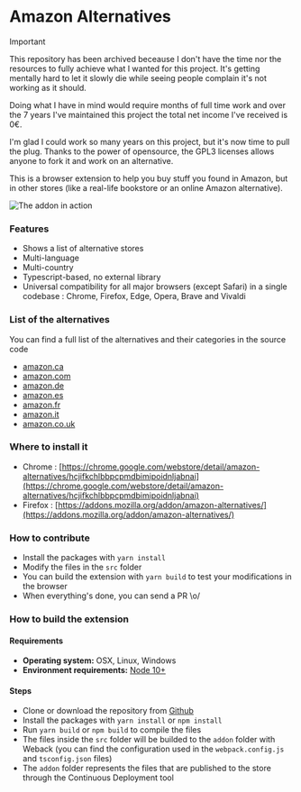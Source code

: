 # Amazon Alternatives

> [!IMPORTANT]  
> This repository has been archived beceause I don't have the time nor the resources to fully achieve what I wanted for this project. It's getting mentally hard to let it slowly die while seeing people complain it's not working as it should.
> 
> Doing what I have in mind would require months of full time work and over the 7 years I've maintained this project the total net income I've received is 0€.
> 
> I'm glad I could work so many years on this project, but it's now time to pull the plug. Thanks to the power of opensource, the GPL3 licenses allows anyone to fork it and work on an alternative.

This is a browser extension to help you buy stuff you found in Amazon, but in other stores (like a real-life bookstore or an online Amazon alternative).

![The addon in action](/buy-a-book.gif)

### Features

- Shows a list of alternative stores
- Multi-language
- Multi-country
- Typescript-based, no external library
- Universal compatibility for all major browsers (except Safari) in a single codebase : Chrome, Firefox, Edge, Opera, Brave and Vivaldi

### List of the alternatives

You can find a full list of the alternatives and their categories in the source code

- [amazon.ca](src/helpers/stores/ca.ts)
- [amazon.com](src/helpers/stores/com.ts)
- [amazon.de](src/helpers/stores/de.ts)
- [amazon.es](src/helpers/stores/es.ts)
- [amazon.fr](src/helpers/stores/fr.ts)
- [amazon.it](src/helpers/stores/it.ts)
- [amazon.co.uk](src/helpers/stores/co.uk.ts)

### Where to install it

- Chrome : [https://chrome.google.com/webstore/detail/amazon-alternatives/hcjifkchlbbpcpmdbimipoidnljabnai](https://chrome.google.com/webstore/detail/amazon-alternatives/hcjifkchlbbpcpmdbimipoidnljabnai)
- Firefox : [https://addons.mozilla.org/addon/amazon-alternatives/](https://addons.mozilla.org/addon/amazon-alternatives/)

### How to contribute

- Install the packages with `yarn install`
- Modify the files in the `src` folder
- You can build the extension with `yarn build` to test your modifications in the browser
- When everything's done, you can send a PR \o/

### How to build the extension

#### Requirements

- **Operating system:** OSX, Linux, Windows
- **Environment requirements:** [Node 10+](https://nodejs.org/en/)

#### Steps

- Clone or download the repository from [Github](https://github.com/amazon-alternatives/extension)
- Install the packages with `yarn install` or `npm install`
- Run `yarn build` or `npm build` to compile the files
- The files inside the `src` folder will be builded to the `addon` folder with Weback (you can find the configuration used in the `webpack.config.js` and `tsconfig.json` files)
- The `addon` folder represents the files that are published to the store through the Continuous Deployment tool
